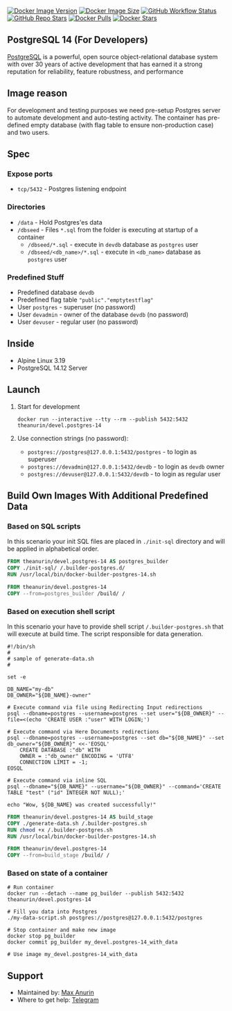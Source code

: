 [![Docker Image Version][14 Docker Image Version]][14 Docker Tags]
[![Docker Image Size][14 Docker Image Size]][14 Docker Tags]
[![GitHub Workflow Status][14 GitHub Workflow Status]][14 GitHub Workflow Log]
[![GitHub Repo Stars]][GitHub Repo Branch]
[![Docker Pulls][14 Docker Pulls]][14 Docker Repo]
[![Docker Stars][14 Docker Stars]][14 Docker Repo]

## PostgreSQL 14 (For Developers)

[PostgreSQL](https://www.postgresql.org/) is a powerful, open source object-relational database system with over 30 years of active development that has earned it a strong reputation for reliability, feature robustness, and performance

## Image reason

For development and testing purposes we need pre-setup Postgres server to automate development and auto-testing activity. The container has pre-defined empty database (with flag table to ensure non-production case) and two users.

## Spec

### Expose ports

* `tcp/5432` - Postgres listening endpoint

### Directories

* `/data` - Hold Postgres'es data
* `/dbseed` - Files `*.sql` from the folder is executing at startup of a container
    * `/dbseed/*.sql` - execute in `devdb` database as `postgres` user
    * `/dbseed/<db_name>/*.sql` - execute in `<db_name>` database as `postgres` user

### Predefined Stuff

* Predefined database `devdb`
* Predefined flag table `"public"."emptytestflag"`
* User `postgres` - superuser (no password)
* User `devadmin` - owner of the database `devdb` (no password)
* User `devuser` - regular user (no password)

## Inside

* Alpine Linux 3.19
* PostgreSQL 14.12 Server

## Launch

1. Start for development

    ```shell
    docker run --interactive --tty --rm --publish 5432:5432 theanurin/devel.postgres-14
    ```

1. Use connection strings (no password):

    * `postgres://postgres@127.0.0.1:5432/postgres` - to login as superuser
    * `postgres://devadmin@127.0.0.1:5432/devdb` - to login as `devdb` owner
    * `postgres://devuser@127.0.0.1:5432/devdb` - to login as regular user

## Build Own Images With Additional Predefined Data

### Based on SQL scripts

In this scenario your init SQL files are placed in `./init-sql` directory and will be applied in alphabetical order.

```dockerfile
FROM theanurin/devel.postgres-14 AS postgres_builder
COPY ./init-sql/ /.builder-postgres.d/
RUN /usr/local/bin/docker-builder-postgres-14.sh

FROM theanurin/devel.postgres-14
COPY --from=postgres_builder /build/ /
```

### Based on execution shell script

In this scenario your have to provide shell script `/.builder-postgres.sh` that will execute at build time. The script responsible for data generation.

```shell
#!/bin/sh
#
# sample of generate-data.sh
#

set -e

DB_NAME="my-db"
DB_OWNER="${DB_NAME}-owner"

# Execute command via file using Redirecting Input redirections
psql --dbname=postgres --username=postgres --set user="${DB_OWNER}" --file=<(echo 'CREATE USER :"user" WITH LOGIN;')

# Execute command via Here Documents redirections
psql --dbname=postgres --username=postgres --set db="${DB_NAME}" --set db_owner="${DB_OWNER}" <<-'EOSQL'
    CREATE DATABASE :"db" WITH
    OWNER = :"db_owner" ENCODING = 'UTF8'
    CONNECTION LIMIT = -1;
EOSQL

# Execute command via inline SQL
psql --dbname="${DB_NAME}" --username="${DB_OWNER}" --command='CREATE TABLE "test" ("id" INTEGER NOT NULL);'

echo "Wow, ${DB_NAME} was created successfully!"
```

```dockerfile
FROM theanurin/devel.postgres-14 AS build_stage
COPY ./generate-data.sh /.builder-postgres.sh
RUN chmod +x /.builder-postgres.sh
RUN /usr/local/bin/docker-builder-postgres-14.sh

FROM theanurin/devel.postgres-14
COPY --from=build_stage /build/ /
```

### Based on state of a container

```shell
# Run container
docker run --detach --name pg_builder --publish 5432:5432 theanurin/devel.postgres-14

# Fill you data into Postgres
./my-data-script.sh postgres://postgres@127.0.0.1:5432/postgres

# Stop container and make new image
docker stop pg_builder
docker commit pg_builder my_devel.postgres-14_with_data

# Use image my_devel.postgres-14_with_data
```


## Support

* Maintained by: [Max Anurin](https://anurin.name/)
* Where to get help: [Telegram](https://t.me/theanurin)

[GitHub Repo Branch]: https://github.com/theanurin/docker-images/tree/devel.postgres
[GitHub Repo Stars]: https://img.shields.io/github/stars/theanurin/docker-images?label=GitHub%20Starts

[14 GitHub Workflow Status]: https://img.shields.io/github/actions/workflow/status/theanurin/docker-images/devel.postgres-14-docker-image-release.yml?label=GitHub%20Workflow
[14 GitHub Workflow Log]: https://github.com/theanurin/docker-images/actions/workflows/devel.postgres-14-docker-image-release.yml
[14 Docker Repo]: https://hub.docker.com/r/theanurin/devel.postgres-14
[14 Docker Image Version]: https://img.shields.io/docker/v/theanurin/devel.postgres-14?sort=date&label=Version
[14 Docker Image Size]: https://img.shields.io/docker/image-size/theanurin/devel.postgres-14?label=Image%20Size
[14 Docker Tags]: https://hub.docker.com/r/theanurin/devel.postgres-14/tags
[14 Docker Stars]: https://img.shields.io/docker/stars/theanurin/devel.postgres-14?label=Docker%20Stars
[14 Docker Pulls]: https://img.shields.io/docker/pulls/theanurin/devel.postgres-14?label=Docker%20Pulls
